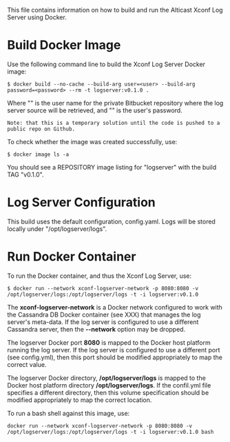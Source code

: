 This file contains information on how to build and run the Alticast Xconf Log Server using Docker.

# Build Docker Image

Use the following command line to build the Xconf Log Server Docker image:

```
$ docker build --no-cache --build-arg user=<user> --build-arg password=<password> --rm -t logserver:v0.1.0 .
```

Where "__<user>__" is the user name for the private Bitbucket repository where the log server source will be retrieved, and "__<password>__" is the user's password.

```
Note: that this is a temporary solution until the code is pushed to a public repo on Github.
```

To check whether the image was created successfully, use:

```
$ docker image ls -a
```

You should see a REPOSITORY image listing for "logserver" with the build TAG "v0.1.0".

# Log Server Configuration

This build uses the default configuration, config.yaml. Logs will be stored locally under "/opt/logserver/logs".

# Run Docker Container

To run the Docker container, and thus the Xconf Log Server, use:

```
$ docker run --network xconf-logserver-network -p 8080:8080 -v /opt/logserver/logs:/opt/logserver/logs -t -i logserver:v0.1.0
```

The __xconf-logserver-network__ is a Docker network configured to work with the
Cassandra DB Docker container (see XXX) that manages the log server's meta-data.
If the log server is configured to use a different Cassandra server, then the
__--network__ option may be dropped.

The logserver Docker port __8080__ is mapped to the Docker host platform
running the log server. If the log server is configured to use a different port
(see config.yml), then this port should be modified appropriately to map the
correct value.

The logserver Docker directory, __/opt/logserver/logs__ is mapped to the Docker
host platform directory __/opt/logserver/logs__. If the confil.yml file
specifies a different directory, then this volume specification should be
modified appropriately to map the correct location.

To run a bash shell against this image, use:

```
docker run --network xconf-logserver-network -p 8080:8080 -v /opt/logserver/logs:/opt/logserver/logs -t -i logserver:v0.1.0 bash
```
